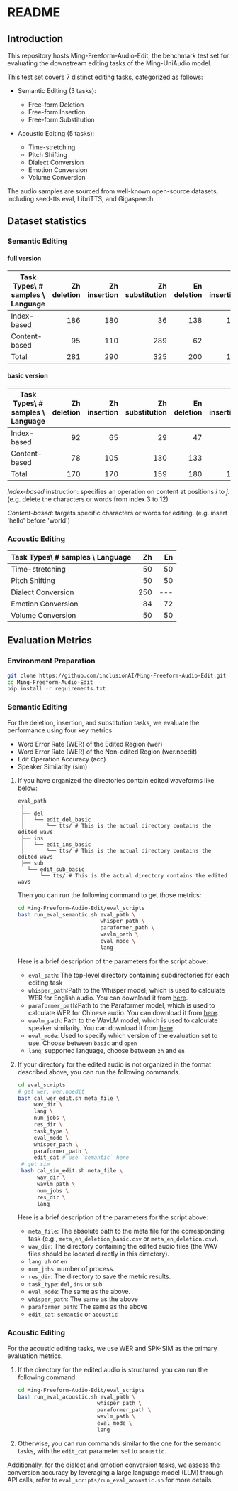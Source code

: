 # README

## Introduction
This repository hosts Ming-Freeform-Audio-Edit, the benchmark test set for evaluating the downstream editing tasks of the Ming-UniAudio model.

This test set covers 7 distinct editing tasks, categorized as follows:

+ Semantic Editing (3 tasks):

  + Free-form Deletion
  + Free-form Insertion
  + Free-form Substitution
+ Acoustic Editing (5 tasks):
  + Time-stretching
  + Pitch Shifting
  + Dialect Conversion
  + Emotion Conversion
  + Volume Conversion

The audio samples are sourced from well-known open-source datasets, including seed-tts eval, LibriTTS, and Gigaspeech.

## Dataset statistics
### Semantic Editing
#### full version
| Task Types\ # samples \ Language | Zh deletion | Zh insertion | Zh substitution | En deletion | En insertion | En substitution |
| -------------------------------- | ----------: | -----------: | --------------: | ----------: | -----------: | --------------: |
| Index-based                      |         186 |          180 |              36 |         138 |          100 |              67 |
| Content-based                    |          95 |          110 |             289 |          62 |           99 |             189 |
| Total                            |         281 |          290 |             325 |         200 |          199 |             256 |

#### basic version
| Task Types\ # samples \ Language | Zh deletion | Zh insertion | Zh substitution | En deletion | En insertion | En substitution |
| -------------------------------- | ----------: | -----------: | --------------: | ----------: | -----------: | --------------: |
| Index-based                      |          92 |           65 |              29 |          47 |           79 |              29 |
| Content-based                    |          78 |          105 |             130 |         133 |           81 |             150 |
| Total                            |         170 |          170 |             159 |         180 |          160 |             179 |

*Index-based* instruction: specifies an operation on content at positions *i* to *j*. (e.g. delete the characters or words from index 3 to 12)

*Content-based*: targets specific characters or words for editing. (e.g. insert 'hello' before 'world')
### Acoustic Editing
| Task Types\ # samples \ Language |   Zh |   En |
| -------------------------------- | ---: | ---: |
| Time-stretching                  |   50 |   50 |
| Pitch Shifting                   |   50 |   50 |
| Dialect Conversion               |  250 |  --- |
| Emotion Conversion               |   84 |   72 |
| Volume Conversion                |   50 |   50 |
## Evaluation Metrics
### Environment Preparation
```bash
git clone https://github.com/inclusionAI/Ming-Freeform-Audio-Edit.git
cd Ming-Freeform-Audio-Edit
pip install -r requirements.txt
```
### Semantic Editing
For the deletion, insertion, and substitution tasks, we evaluate the performance using four key metrics:
+ Word Error Rate (WER) of the Edited Region (wer)
+ Word Error Rate (WER) of the Non-edited Region (wer.noedit)
+ Edit Operation Accuracy (acc)
+ Speaker Similarity (sim)

1. If you have organized the directories contain edited waveforms like below:
   ```
   eval_path
    |
    ├── del
    │   └── edit_del_basic
    │       └── tts/ # This is the actual directory contains the edited wavs
    ├── ins
    │   └── edit_ins_basic
    │       └── tts/ # This is the actual directory contains the edited wavs
    ├── sub
      └── edit_sub_basic
          └── tts/ # This is the actual directory contains the edited wavs
   ```
   Then you can run the following command to get those metrics:
   ```bash
   cd Ming-Freeform-Audio-Edit/eval_scripts
   bash run_eval_semantic.sh eval_path \
                             whisper_path \
                             paraformer_path \
                             wavlm_path \
                             eval_mode \
                             lang
   ```
   Here is a brief description of the parameters for the script above:
     + `eval_path`: The top-level directory containing subdirectories for each editing task
     + `whisper_path`:Path to the Whisper model, which is used to calculate WER for English audio. You can download it from [here](https://huggingface.co/openai/whisper-large-v3).
     + `paraformer_path`:Path to the Paraformer model, which is used to calculate WER for Chinese audio. You can download it from [here](https://huggingface.co/funasr/paraformer-zh).
     + `wavlm_path`: Path to the WavLM model, which is used to calculate speaker similarity. You can download it from [here](https://drive.google.com/file/d/1-aE1NfzpRCLxA4GUxX9ITI3F9LlbtEGP/view).
     + `eval_mode`: Used to specify which version of the evaluation set to use. Choose between `basic` and `open`
     + `lang`: supported language, choose between `zh` and `en`

2. If your directory for the edited audio is not organized in the format described above, you can run the following commands.
   ```bash
   cd eval_scripts
   # get wer, wer.noedit
   bash cal_wer_edit.sh meta_file \
        wav_dir \
        lang \
        num_jobs \
        res_dir \
        task_type \
        eval_mode \
        whisper_path \
        paraformer_path \
        edit_cat # use `semantic` here
    # get sim
    bash cal_sim_edit.sh meta_file \
         wav_dir \
         wavlm_path \
         num_jobs \
         res_dir \
         lang
   ```
   Here is a brief description of the parameters for the script above:
   + `meta_file`: The absolute path to the meta file for the corresponding task (e.g., `meta_en_deletion_basic.csv` or `meta_en_deletion.csv`).
   + `wav_dir`: The directory containing the edited audio files (the WAV files should be located directly in this directory).
   + `lang`: `zh` or `en`
   + `num_jobs`: number of process.
   + `res_dir`: The directory to save the metric results.
   + `task_type`: `del`, `ins` or `sub`
   + `eval_mode`: The same as the above.
   + `whisper_path`: The same as the above
   + `paraformer_path`: The same as the above
   + `edit_cat`: `semantic` or `acoustic`


### Acoustic Editing
For the acoustic editing tasks, we use WER and SPK-SIM as the primary evaluation metrics. 

1. If the directory for the edited audio is structured, you can run the following command.
   ```bash
   cd Ming-Freeform-Audio-Edit/eval_scripts
   bash run_eval_acoustic.sh eval_path \
                            whisper_path \
                            paraformer_path \
                            wavlm_path \
                            eval_mode \
                            lang
   ```
2. Otherwise, you can run commands similar to the one for the semantic tasks, with the `edit_cat` parameter set to `acoustic`.

Additionally, for the dialect and emotion conversion tasks, we assess the conversion accuracy by leveraging a large language model (LLM) through API calls, refer to `eval_scripts/run_eval_acoustic.sh` for more details.
